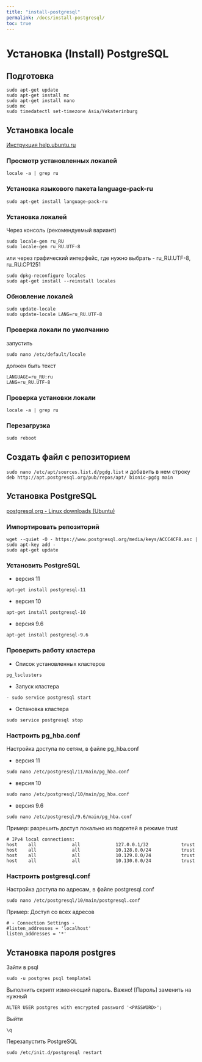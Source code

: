 ```yaml
---
title: "install-postgresql"
permalink: /docs/install-postgresql/
toc: true
---
```


# Установка (Install) PostgreSQL

## Подготовка
```
sudo apt-get update   
sudo apt-get install mc
sudo apt-get install nano
sudo mc
sudo timedatectl set-timezone Asia/Yekaterinburg
```

## Установка locale

[Инструкция help.ubuntu.ru](https://help.ubuntu.ru/wiki/%D1%80%D1%83%D1%81%D0%B8%D1%84%D0%B8%D0%BA%D0%B0%D1%86%D0%B8%D1%8F_ubuntu)

### Просмотр установленных локалей
```
locale -a | grep ru
```

### Установка языкового пакета language-pack-ru
```
sudo apt-get install language-pack-ru
```

### Установка локалей
Через консоль (рекомендуемый вариант)
```
sudo locale-gen ru_RU
sudo locale-gen ru_RU.UTF-8
```
или через графический интерфейс, где нужно выбрать - ru_RU.UTF-8, ru_RU.CP1251
```
sudo dpkg-reconfigure locales
sudo apt-get install --reinstall locales
```

### Обновление локалей
```
sudo update-locale
sudo update-locale LANG=ru_RU.UTF-8
```    

### Проверка локали по умолчанию
запустить
```
sudo nano /etc/default/locale
```
должен быть текст
```
LANGUAGE=ru_RU:ru
LANG=ru_RU.UTF-8
```

### Проверка установки локали
```
locale -a | grep ru
```

### Перезагрузка
```
sudo reboot
```

## Создать файл с репозиторием
``
sudo nano /etc/apt/sources.list.d/pgdg.list
``
и добавить в нем строку
``
deb http://apt.postgresql.org/pub/repos/apt/ bionic-pgdg main
``

## Установка PostgreSQL

[postgresql.org - Linux downloads (Ubuntu)](https://www.postgresql.org/download/linux/ubuntu/)

### Импортировать репозиторий
```
wget --quiet -O - https://www.postgresql.org/media/keys/ACCC4CF8.asc | sudo apt-key add -
sudo apt-get update
```

### Установить PostgreSQL
- версия 11
```
apt-get install postgresql-11
```
- версия 10
```
apt-get install postgresql-10
```
- версия 9.6
```
apt-get install postgresql-9.6
```

### Проверить работу кластера
- Список установленных кластеров
```
pg_lsclusters
```
- Запуск кластера
```
- sudo service postgresql start
```
- Остановка кластера
```
sudo service postgresql stop
```

### Настроить pg_hba.conf
Настройка доступа по сетям, в файле pg_hba.conf
- версия 11
```
sudo nano /etc/postgresql/11/main/pg_hba.conf
```
- версия 10
```
sudo nano /etc/postgresql/10/main/pg_hba.conf
```
- версия 9.6
```
sudo nano /etc/postgresql/9.6/main/pg_hba.conf
```
Пример: разрешить доступ локально из подсетей в режиме trust
```
# IPv4 local connections:
host    all             all             127.0.0.1/32            trust
host    all             all             10.128.0.0/24           trust
host    all             all             10.129.0.0/24           trust
host    all             all             10.130.0.0/24           trust
```

### Настроить postgresql.conf
Настройка доступа по адресам, в файле postgresql.conf
```
sudo nano /etc/postgresql/10/main/postgresql.conf
```
Пример: Доступ со всех адресов
```
# - Connection Settings -
#listen_addresses = 'localhost'
listen_addresses = '*'
```

## Установка пароля postgres
Зайти в psql
```
sudo -u postgres psql template1
```
Выполнить скрипт изменяющий пароль.
Важно! [Пароль] заменить на нужный
```
ALTER USER postgres with encrypted password '<PASSWORD>';
```
Выйти
```
\q
```
Перезапустить PostgreSQL
```
sudo /etc/init.d/postgresql restart
```
